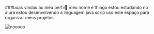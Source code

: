 ###boas vindas ao meu perfil🖤
meu nome é thiago 
estou estudando no alura 
estou desenvolvendo a linguagem java scrip
uso este espaço para organizar meus projetos





![nooooo](https://media1.tenor.com/m/YfMVPykT0koAAAAC/lmario.gif)
